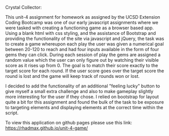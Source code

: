 Crystal Collector:

This unit-4 assignment for homework as assigned by the UCSD Extension Coding Bootcamp was one of our early javascript assignments where we were tasked with creating a functioning game as a browser based app. Using a blank html with css styling, and the assistance of Bootstrap and providing the functionality of the site via javascript and jQuery, the task was to create a game whereupon each play the user was given a numerical goal between 20-120 to reach and had four inputs available in the form of four gems they can click. During each session of play the gems are assigned a random value which the user can only figure out by watching their visible score as it rises up from 0. The goal is to match their score exactly to the target score for each round. If the user score goes over the target score the round is lost and the game will keep track of rounds won or lost. 

I decided to add the functionality of an additional "feeling lucky" button to give myself a small extra challenge and also to make gameplay slightly more interesting for the user if they chose. I relied on bootstrap for layout quite a bit for this assignment and found the bulk of the task to be exposure to targeting elements and displaying elements at the correct time within the script.

To view this application on github pages please use this link: https://rhadmax.github.io/unit-4-game/
